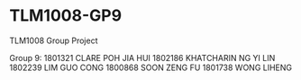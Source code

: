 # TLM1008-GP9
TLM1008 Group Project

Group 9:
1801321 CLARE POH JIA HUI
1802186 KHATCHARIN NG YI LIN
1802239 LIM GUO CONG
1800868 SOON ZENG FU
1801738 WONG LIHENG
